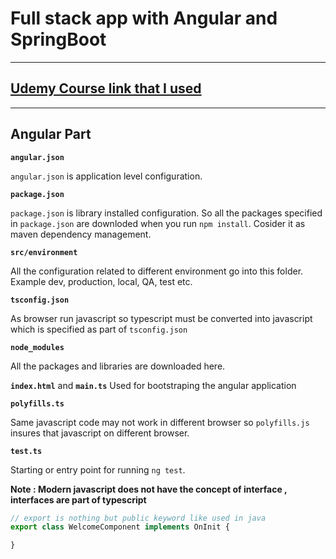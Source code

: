 
# Full stack app with Angular and SpringBoot

----
[ Udemy Course link that I used ](https://github.com/in28minutes/full-stack-with-angular-and-spring-boot)
----

----

## Angular Part 

**``angular.json``** 

``angular.json`` is application level configuration. <br>

**``package.json``** 

 ``package.json``  is library installed configuration. So all the packages specified in ``package.json`` are downloded when you run ``npm install``. Cosider it as maven dependency management. <br>

 **``src/environment``**

 All the configuration related to different environment go into this folder. Example dev, production, local, QA, test etc. <br>

 **``tsconfig.json``**

 As browser run javascript so typescript must be converted into javascript which is specified as part of ``tsconfig.json`` <br>

 **``node_modules``** 

 All the packages and libraries are downloaded here.

 **``index.html``** and  **``main.ts``**
 Used for bootstraping the angular application <br>

 **``polyfills.ts``**

 Same javascript code may not work in different browser so ``polyfills.js`` insures that javascript on different browser. <br>

 **``test.ts``**

 Starting or entry point for running ``ng test``.

 **Note : Modern javascript does not have the concept of interface , interfaces are part of typescript** 

 ```ts
 // export is nothing but public keyword like used in java 
 export class WelcomeComponent implements OnInit {

 }
 ```
 





